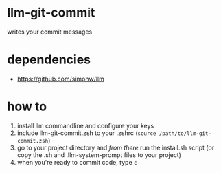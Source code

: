 # llm-git-commit
writes your commit messages

# dependencies
- https://github.com/simonw/llm

# how to
1. install llm commandline and configure your keys
2. include llm-git-commit.zsh to your .zshrc (`source /path/to/llm-git-commit.zsh`)
3. go to your project directory and *from there* run the install.sh script (or copy the .sh and .llm-system-prompt files to your project)
4. when you're ready to commit code, type `c`
